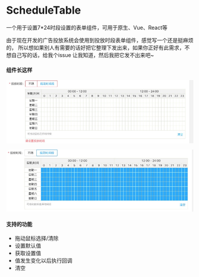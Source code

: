 # ScheduleTable
一个用于设置7*24时段设置的表单组件，可用于原生、Vue、React等

由于现在开发的广告投放系统会使用到投放时段表单组件，感觉写一个还是挺麻烦的，
所以想如果别人有需要的话好把它整理下发出来，如果你正好有此需求，不想自己写的话，给我个issue
让我知道，然后我把它发不出来吧~

#### 组件长这样
![empty](./img/empty.png)


![demo](./img/demo.png)

#### 支持的功能
- 拖动鼠标选择/清除
- 设置默认值
- 获取设置值
- 值发生变化以后执行回调
- 清空